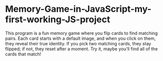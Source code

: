 # Memory-Game-in-JavaScript-my-first-working-JS-project
This program is a fun memory game where you flip cards to find matching pairs. Each card starts with a default image, and when you click on them, they reveal their true identity. If you pick two matching cards, they stay flipped; if not, they reset after a moment. Try it, maybe you'll find all of the cards that match!
